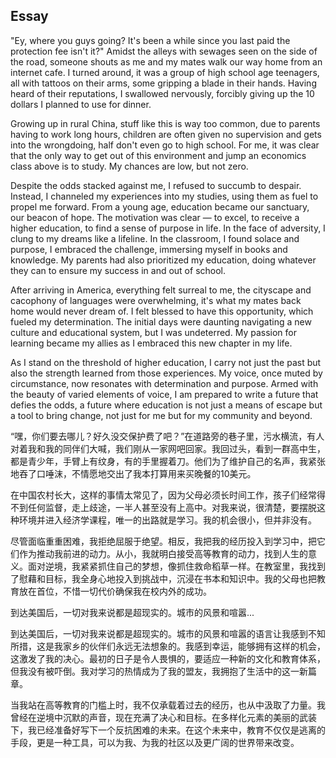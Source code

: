 ## Essay
"Ey, where you guys going? It's been a while since you last paid the protection fee isn't it?"
Amidst the alleys with sewages seen on the side of the road, someone shouts as me and my mates walk our way home from an internet cafe. I turned around, it was a group of high school age teenagers, all with tattoos on their arms, some gripping a blade in their hands. Having heard of their reputations, I swallowed nervously, forcibly giving up the 10 dollars I planned to use for dinner.

Growing up in rural China, stuff like this is way too common, due to parents having to work long hours, children are often given no supervision and gets into the wrongdoing, half don't even go to high school. For me, it was clear that the only way to get out of this environment and jump an economics class above is to study. My chances are low, but not zero.

Despite the odds stacked against me, I refused to succumb to despair. Instead, I channeled my experiences into my studies, using them as fuel to propel me forward. From a young age, education became our sanctuary, our beacon of hope. The motivation was clear — to excel, to receive a higher education, to find a sense of purpose in life. In the face of adversity, I clung to my dreams like a lifeline. In the classroom, I found solace and purpose, I embraced the challenge, immersing myself in books and knowledge. My parents had also prioritized my education, doing whatever they can to ensure my success in and out of school.

After arriving in America, everything felt surreal to me, the cityscape and cacophony of languages were overwhelming, it's what my mates back home would never dream of. I felt blessed to have this opportunity, which fueled my determination. The initial days were daunting navigating a new culture and educational system, but I was undeterred. My passion for learning became my allies as I embraced this new chapter in my life.

As I stand on the threshold of higher education, I carry not just the past but also the strength learned from those experiences. My voice, once muted by circumstance, now resonates with determination and purpose. Armed with the beauty of varied elements of voice, I am prepared to write a future that defies the odds, a future where education is not just a means of escape but a tool to bring change, not just for me but for my community and beyond.

“嘿，你们要去哪儿？好久没交保护费了吧？”在道路旁的巷子里，污水横流，有人对着我和我的同伴们大喊，我们刚从一家网吧回家。我回过头，看到一群高中生，都是青少年，手臂上有纹身，有的手里握着刀。他们为了维护自己的名声，我紧张地吞了口唾沫，不情愿地交出了我本打算用来买晚餐的10美元。

在中国农村长大，这样的事情太常见了，因为父母必须长时间工作，孩子们经常得不到任何监督，走上歧途，一半人甚至没有上高中。对我来说，很清楚，要摆脱这种环境并进入经济学课程，唯一的出路就是学习。我的机会很小，但并非没有。  

尽管面临重重困难，我拒绝屈服于绝望。相反，我把我的经历投入到学习中，把它们作为推动我前进的动力。从小，我就明白接受高等教育的动力，找到人生的意义。面对逆境，我紧紧抓住自己的梦想，像抓住救命稻草一样。在教室里，我找到了慰藉和目标，我全身心地投入到挑战中，沉浸在书本和知识中。我的父母也把教育放在首位，不惜一切代价确保我在校内外的成功。

到达美国后，一切对我来说都是超现实的。城市的风景和喧嚣...    

到达美国后，一切对我来说都是超现实的。城市的风景和喧嚣的语言让我感到不知所措，这是我家乡的伙伴们永远无法想象的。我感到幸运，能够拥有这样的机会，这激发了我的决心。最初的日子是令人畏惧的，要适应一种新的文化和教育体系，但我没有被吓倒。我对学习的热情成为了我的盟友，我拥抱了生活中的这一新篇章。

当我站在高等教育的门槛上时，我不仅承载着过去的经历，也从中汲取了力量。我曾经在逆境中沉默的声音，现在充满了决心和目标。在多样化元素的美丽的武装下，我已经准备好写下一个反抗困难的未来。在这个未来中，教育不仅仅是逃离的手段，更是一种工具，可以为我、为我的社区以及更广阔的世界带来改变。
